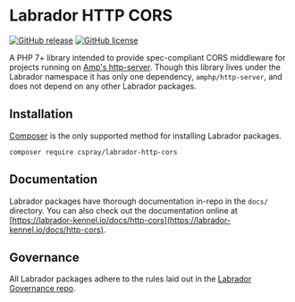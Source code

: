 # Labrador HTTP CORS

[![GitHub release](https://img.shields.io/github/release/labrador-kennel/http-cors.svg?style=flat-square)](https://github.com/labrador-kennel/http-cors/releases/latest)
[![GitHub license](https://img.shields.io/github/license/labrador-kennel/http-cors.svg?style=flat-square)](http://opensource.org/licenses/MIT)

A PHP 7+ library intended to provide spec-compliant CORS middleware for projects running on [Amp's http-server](https://amphp.org/http-server/). 
Though this library lives under the Labrador namespace it has only one dependency, `amphp/http-server`, and does not depend 
on any other Labrador packages.

## Installation

[Composer](https://getcomposer.org) is the only supported method for installing Labrador packages.

```
composer require cspray/labrador-http-cors
```

## Documentation

Labrador packages have thorough documentation in-repo in the `docs/` directory. You can also check out the documentation 
online at [https://labrador-kennel.io/docs/http-cors](https://labrador-kennel.io/docs/http-cors).

## Governance

All Labrador packages adhere to the rules laid out in the [Labrador Governance repo](https://github.com/labrador-kennel/governance).

